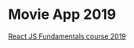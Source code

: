 # Movie App 2019

<a href="https://academy.nomadcoders.co/p/reactjs-fundamentals">React JS Fundamentals course 2019</a>